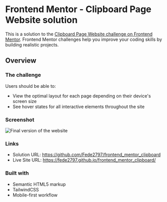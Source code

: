 # Frontend Mentor - Clipboard Page Website solution

This is a solution to the [Clipboard Page Website challenge on Frontend Mentor](https://www.frontendmentor.io/challenges/clipboard-landing-page-5cc9bccd6c4c91111378ecb9). Frontend Mentor challenges help you improve your coding skills by building realistic projects. 

## Overview

### The challenge

Users should be able to:

- View the optimal layout for each page depending on their device's screen size
- See hover states for all interactive elements throughout the site

### Screenshot

![Final version of the website](https://user-images.githubusercontent.com/91157539/234683622-c8096a40-d170-483b-afe9-3cbd3659b4d0.png)

### Links

- Solution URL: https://github.com/Fede2797/frontend_mentor_clipboard
- Live Site URL: https://fede2797.github.io/frontend_mentor_clipboard/

### Built with

- Semantic HTML5 markup
- TailwindCSS
- Mobile-first workflow
